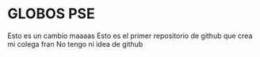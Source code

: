 # GLOBOS PSE
Esto es un cambio maaaas
Esto es el primer repositorio de github que crea mi colega fran
No tengo ni idea de github
